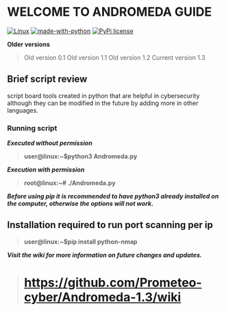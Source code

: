 # WELCOME TO ANDROMEDA GUIDE
[![Linux](https://svgshare.com/i/Zhy.svg)](https://svgshare.com/i/Zhy.svg)
[![made-with-python](https://img.shields.io/badge/Made%20with-Python-1f425f.svg)](https://www.python.org/)
[![PyPi license](https://badgen.net/pypi/license/pip/)](https://pypi.com/project/pip/)

**Older versions**
> Old version 0.1
> Old version 1.1
> Old version 1.2
> Current version 1.3
## Brief script review
script board tools created in python that are helpful in cybersecurity although they can be modified in the future by adding more in other languages.

### Running script

***Executed without permission***
> **user@linux:~$python3 Andromeda.py**

***Execution with permission***
> **root@linux:~# ./Andromeda.py**

***Before using pip it is recommended to have python3 already installed on the computer, otherwise the options will not work.***
## Installation required to run port scanning per ip  
> **user@linux:~$pip install python-nmap**


***Visit the wiki for more information on future changes and updates.***
> # https://github.com/Prometeo-cyber/Andromeda-1.3/wiki